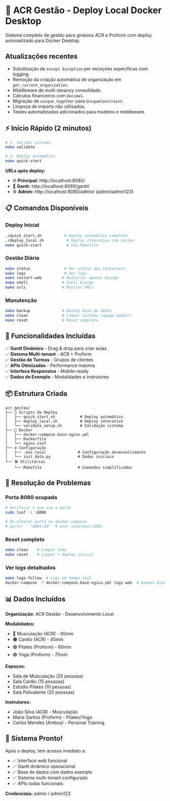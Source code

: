 # 🚀 ACR Gestão - Deploy Local Docker Desktop

Sistema completo de gestão para ginásios ACR e Proform com deploy automatizado para Docker Desktop.

## Atualizações recentes

- Substituição de `except Exception` por exceções específicas com logging.
- Remoção da criação automática de organização em `get_current_organization`.
- Middleware de multi-tenancy consolidado.
- Cálculos financeiros com `Decimal`.
- Migração de `unique_together` para `UniqueConstraint`.
- Limpeza de imports não utilizados.
- Testes automatizados adicionados para modelos e middleware.

## ⚡ Início Rápido (2 minutos)

```bash
# 1. Validar sistema
make validate

# 2. Deploy automático
make quick-start
```

**URLs após deploy:**
- 🌐 **Principal:** http://localhost:8080/
- 🎯 **Gantt:** http://localhost:8080/gantt/
- ⚙️ **Admin:** http://localhost:8080/admin/ (admin/admin123)

## 📋 Comandos Disponíveis

### Deploy Inicial
```bash
./quick_start.sh          # Deploy automático completo
./deploy_local.sh          # Deploy interativo com opções
make quick-start           # Via Makefile
```

### Gestão Diária
```bash
make status               # Ver status dos containers
make logs                 # Ver logs
make restart-web         # Reiniciar apenas Django
make shell               # Shell Django
make urls                # Mostrar URLs
```

### Manutenção
```bash
make backup              # Backup base de dados
make clean               # Limpar sistema (apaga dados!)
make reset               # Reset completo
```

## 🎯 Funcionalidades Incluídas

✅ **Gantt Dinâmico** - Drag & drop para criar aulas  
✅ **Sistema Multi-tenant** - ACR + Proform  
✅ **Gestão de Turmas** - Grupos de clientes  
✅ **APIs Otimizadas** - Performance máxima  
✅ **Interface Responsiva** - Mobile-ready  
✅ **Dados de Exemplo** - Modalidades e instrutores  

## 📦 Estrutura Criada

```
acr_gestao/
├── 🚀 Scripts de Deploy
│   ├── quick_start.sh           # Deploy automático
│   ├── deploy_local.sh          # Deploy interativo
│   └── validate_setup.sh        # Validação sistema
├── 🐳 Docker
│   ├── docker-compose.base-nginx.yml
│   ├── Dockerfile
│   └── nginx.conf
├── ⚙️ Configuração
│   ├── .env.local              # Configuração desenvolvimento
│   └── init_data.py            # Dados iniciais
└── 🛠️ Utilitários
    └── Makefile                # Comandos simplificados
```

## 🔧 Resolução de Problemas

### Porta 8080 ocupada
```bash
# Verificar o que usa a porta
sudo lsof -i :8080

# Ou alterar porta no docker-compose
# ports: - "8081:80"  # usar localhost:8081
```

### Reset completo
```bash
make clean    # Limpar tudo
make reset    # Limpar + deploy inicial
```

### Ver logs detalhados
```bash
make logs-follow  # Logs em tempo real
docker-compose -f docker-compose.base-nginx.yml logs web  # Apenas Django
```

## 📊 Dados Incluídos

**Organização:** ACR Gestão - Desenvolvimento Local

**Modalidades:**
- 🔴 Musculação (ACR) - 60min
- 🟠 Cardio (ACR) - 45min  
- 🟢 Pilates (Proform) - 60min
- 🟣 Yoga (Proform) - 75min

**Espaços:**
- Sala de Musculação (25 pessoas)
- Sala Cardio (15 pessoas)
- Estúdio Pilates (10 pessoas)
- Sala Polivalente (20 pessoas)

**Instrutores:**
- João Silva (ACR) - Musculação
- Maria Santos (Proform) - Pilates/Yoga  
- Carlos Mendes (Ambos) - Personal Training

## 🎉 Sistema Pronto!

Após o deploy, tem acesso imediato a:
- ✅ Interface web funcional
- ✅ Gantt dinâmico operacional
- ✅ Base de dados com dados exemplo
- ✅ Sistema multi-tenant configurado
- ✅ APIs todas funcionais

**Credenciais:** admin / admin123
